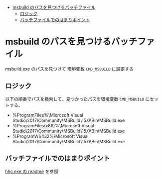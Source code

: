 ﻿<!-- TOC -->

- [msbuild のパスを見つけるバッチファイル](#msbuild-のパスを見つけるバッチファイル)
    - [ロジック](#ロジック)
    - [バッチファイルでのはまりポイント](#バッチファイルでのはまりポイント)

<!-- /TOC -->

# msbuild のパスを見つけるバッチファイル

msbuild.exe のパスを見つけて 環境変数 `CMD_MSBUILD` に設定する

## ロジック

以下の順番でパスを検索して、見つかったパスを環境変数 `CMD_MSBUILD` にセットする。

- %ProgramFiles%\Microsoft Visual Studio\2017\Community\MSBuild\15.0\Bin\MSBuild.exe
- %ProgramFiles(x86)%\Microsoft Visual Studio\2017\Community\MSBuild\15.0\Bin\MSBuild.exe
- %ProgramW6432%\Microsoft Visual Studio\2017\Community\MSBuild\15.0\Bin\MSBuild.exe

## バッチファイルでのはまりポイント

[hhc.exe の readme](../hhc/readme.md) を参照
